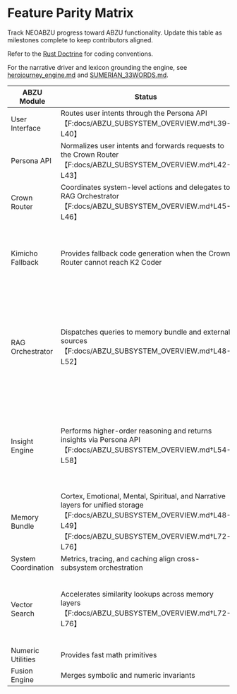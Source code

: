 # Feature Parity Matrix

Track NEOABZU progress toward ABZU functionality. Update this table as milestones complete to keep contributors aligned.

Refer to the [Rust Doctrine](rust_doctrine.md) for coding conventions.

For the narrative driver and lexicon grounding the engine, see [herojourney_engine.md](herojourney_engine.md) and [SUMERIAN_33WORDS.md](SUMERIAN_33WORDS.md).

| ABZU Module | Status | NEOABZU Plan |
| --- | --- | --- |
| User Interface | Routes user intents through the Persona API【F:docs/ABZU_SUBSYSTEM_OVERVIEW.md†L39-L40】 | drop |
| Persona API | Normalizes user intents and forwards requests to the Crown Router【F:docs/ABZU_SUBSYSTEM_OVERVIEW.md†L42-L43】 | migrated via `neoabzu_persona` |
| Crown Router | Coordinates system-level actions and delegates to RAG Orchestrator【F:docs/ABZU_SUBSYSTEM_OVERVIEW.md†L45-L46】 | fully ported in Rust with optional ethical validation |
| Kimicho Fallback | Provides fallback code generation when the Crown Router cannot reach K2 Coder | `kimicho` crate exposes `fallback_k2` via PyO3 `neoabzu_kimicho` bridge; legacy `kimicho.py` retired |
| RAG Orchestrator | Dispatches queries to memory bundle and external sources【F:docs/ABZU_SUBSYSTEM_OVERVIEW.md†L48-L52】 | Rust orchestrator merges memory and connector results with plugin connectors and ranking strategies (parity achieved) |
| Insight Engine | Performs higher-order reasoning and returns insights via Persona API【F:docs/ABZU_SUBSYSTEM_OVERVIEW.md†L54-L58】 | `neoabzu-insight` generates simple semantic embeddings for tokens and bigrams, exposing vectors and hooks for the Crown Router |
| Memory Bundle | Cortex, Emotional, Mental, Spiritual, and Narrative layers for unified storage【F:docs/ABZU_SUBSYSTEM_OVERVIEW.md†L48-L49】【F:docs/ABZU_SUBSYSTEM_OVERVIEW.md†L72-L76】 | reuse |
| System Coordination | Metrics, tracing, and caching align cross-subsystem orchestration | parity achieved |
| Vector Search | Accelerates similarity lookups across memory layers【F:docs/ABZU_SUBSYSTEM_OVERVIEW.md†L72-L76】 | Rust crate `neoabzu_vector` exposes gRPC with in-memory embeddings, metrics, and Python client helpers |
| Numeric Utilities | Provides fast math primitives | initial Rust crate `neoabzu_numeric` |
| Fusion Engine | Merges symbolic and numeric invariants | initial Rust crate `neoabzu_fusion` |

